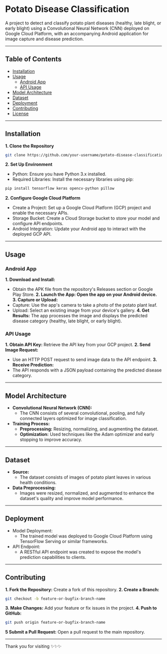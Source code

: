 # Potato Disease Classification

A project to detect and classify potato plant diseases (healthy, late blight, or early blight) using a Convolutional Neural Network (CNN) deployed on Google Cloud Platform, with an accompanying Android application for image capture and disease prediction.

---

## Table of Contents
- [Installation](#installation)
- [Usage](#usage)
  - [Android App](#android-app)
  - [API Usage](#api-usage)
- [Model Architecture](#model-architecture)
- [Dataset](#dataset)
- [Deployment](#deployment)
- [Contributing](#contributing)
- [License](#license)

---

## Installation

**1. Clone the Repository**
```bash
git clone https://github.com/your-username/potato-disease-classification.git
```

**2. Set Up Environment**
- Python: Ensure you have Python 3.x installed.
- Required Libraries: Install the necessary libraries using pip:
```bash
pip install tensorflow keras opencv-python pillow
```
**2. Configure Google Cloud Platform**
- Create a Project: Set up a Google Cloud Platform (GCP) project and enable the necessary APIs.
- Storage Bucket: Create a Cloud Storage bucket to store your model and configure API endpoints.
- Android Integration: Update your Android app to interact with the deployed GCP API.

---

## Usage
### Android App
**1. Download and Install:**
- Obtain the APK file from the repository's Releases section or Google Play Store.
**2. Launch the App: Open the app on your Android device.**
**3. Capture or Upload:**
- Capture: Use the app's camera to take a photo of the potato plant leaf.
- Upload: Select an existing image from your device's gallery.
**4. Get Results:** The app processes the image and displays the predicted disease category (healthy, late blight, or early blight).
  
### API Usage
**1. Obtain API Key:** Retrieve the API key from your GCP project.
**2. Send Image Request:**
- Use an HTTP POST request to send image data to the API endpoint.
**3. Receive Prediction:**
- The API responds with a JSON payload containing the predicted disease category.

---

## Model Architecture
- **Convolutional Neural Network (CNN):**
  - The CNN consists of several convolutional, pooling, and fully connected layers optimized for image classification.
- **Training Process:**
  - **Preprocessing:** Resizing, normalizing, and augmenting the dataset.
  - **Optimization:** Used techniques like the Adam optimizer and early stopping to improve accuracy.

---

## Dataset
- **Source:**
  - The dataset consists of images of potato plant leaves in various health conditions.
- **Data Preprocessing:**
  - Images were resized, normalized, and augmented to enhance the dataset's quality and improve model performance.

---

## Deployment
- Model Deployment:
  - The trained model was deployed to Google Cloud Platform using TensorFlow Serving or similar frameworks.
- API Endpoint:
  - A RESTful API endpoint was created to expose the model's prediction capabilities to clients.

---

## Contributing
**1. Fork the Repository:** Create a fork of this repository.
**2. Create a Branch:**
```bash
git checkout -b feature-or-bugfix-branch-name
```
**3. Make Changes:** Add your feature or fix issues in the project.
**4. Push to GitHub:**
```bash
git push origin feature-or-bugfix-branch-name
```
**5 Submit a Pull Request:** Open a pull request to the main repository.

---

Thank you for visiting ✨✨✨
